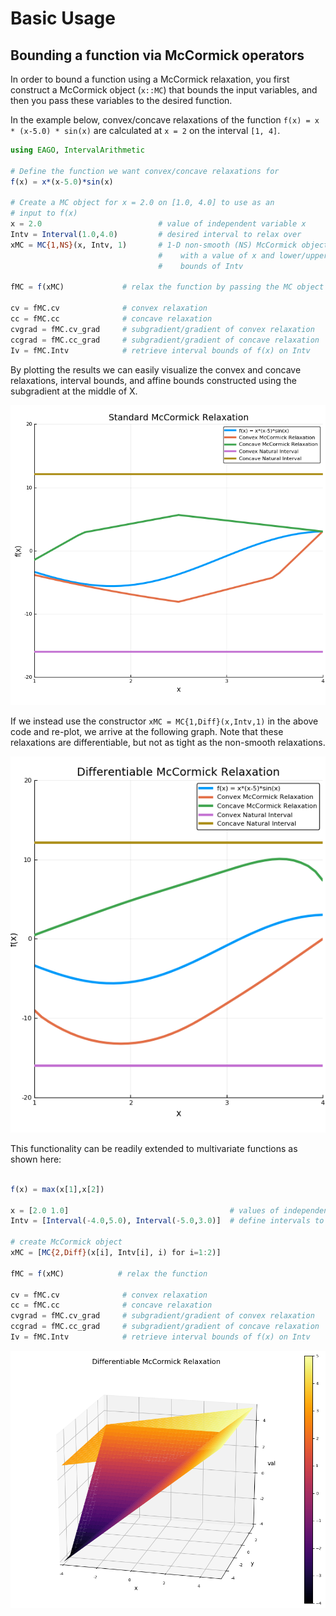 # Basic Usage

## Bounding a function via McCormick operators
In order to bound a function using a McCormick relaxation, you first construct a
McCormick object (`x::MC`) that bounds the input variables, and then you pass these
variables to the desired function.

In the example below, convex/concave relaxations of the function `f(x) = x * (x-5.0) * sin(x)`
are calculated at `x = 2` on the interval `[1, 4]`.

```julia
using EAGO, IntervalArithmetic

# Define the function we want convex/concave relaxations for
f(x) = x*(x-5.0)*sin(x)

# Create a MC object for x = 2.0 on [1.0, 4.0] to use as an
# input to f(x)
x = 2.0                          # value of independent variable x
Intv = Interval(1.0,4.0)         # desired interval to relax over
xMC = MC{1,NS}(x, Intv, 1)       # 1-D non-smooth (NS) McCormick object,
                                 #    with a value of x and lower/upper
                                 #    bounds of Intv

fMC = f(xMC)             # relax the function by passing the MC object to it

cv = fMC.cv              # convex relaxation
cc = fMC.cc              # concave relaxation
cvgrad = fMC.cv_grad     # subgradient/gradient of convex relaxation
ccgrad = fMC.cc_grad     # subgradient/gradient of concave relaxation
Iv = fMC.Intv            # retrieve interval bounds of f(x) on Intv
```

By plotting the results we can easily visualize the convex and concave
relaxations, interval bounds, and affine bounds constructed using the subgradient
at the middle of X.

![Figure_1](Figure_1.png)


If we instead use the constructor `xMC = MC{1,Diff}(x,Intv,1)` in the above code and re-plot, 
we arrive at the following graph. Note that these relaxations are differentiable, but not as
tight as the non-smooth relaxations.

![Figure_2](Figure_2.png)

This functionality can be readily extended to multivariate functions as shown here:

```julia

f(x) = max(x[1],x[2])

x = [2.0 1.0]                                    # values of independent variable x
Intv = [Interval(-4.0,5.0), Interval(-5.0,3.0)]  # define intervals to relax over

# create McCormick object
xMC = [MC{2,Diff}(x[i], Intv[i], i) for i=1:2)]

fMC = f(xMC)            # relax the function

cv = fMC.cv              # convex relaxation
cc = fMC.cc              # concave relaxation
cvgrad = fMC.cv_grad     # subgradient/gradient of convex relaxation
ccgrad = fMC.cc_grad     # subgradient/gradient of concave relaxation
Iv = fMC.Intv            # retrieve interval bounds of f(x) on Intv
```

![Figure_3](Figure_3.png)
